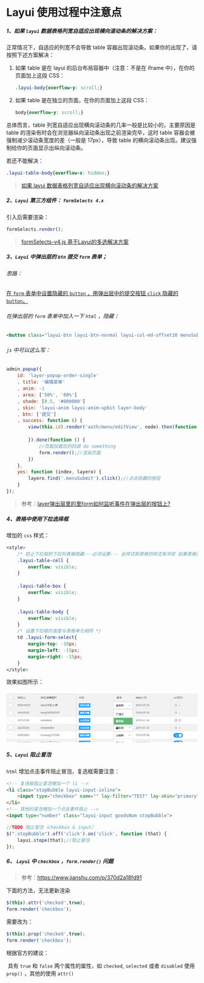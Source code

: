 # Layui 使用过程中注意点

##### 1、如果 `layui` 数据表格列宽自适应出现横向滚动条的解决方案：

正常情况下，自适应的列宽不会导致 table 容器出现滚动条。如果你的出现了，请按照下述方案解决：

1. 如果 table 是在 layui 的后台布局容器中（注意：不是在 iframe 中），在你的页面加上这段 CSS：

   ```css
   .layui-body{overflow-y: scroll;}
   ```

2. 如果 table 是在独立的页面，在你的页面加上这段 CSS：

   ```css
   body{overflow-y: scroll;}
   ```

总体而言，table 列宽自适应出现横向滚动条的几率一般是比较小的，主要原因是 table 的渲染有时会在浏览器纵向滚动条出现之前渲染完毕，这时 table 容器会被强制减少滚动条宽度的差（一般是 17px），导致 table 的横向滚动条出现。建议强制给你的页面显示出纵向滚动条。

若还不能解决：

```css
.layui-table-body{overflow-x: hidden;}
```

> [如果 layui 数据表格列宽自适应出现横向滚动条的解决方案](<https://fly.layui.com/jie/18737/>)



##### 2、`Layui` 第三方组件： `formSelects 4.x`

引入后需要渲染：

```js
formSelects.render();
```

> [formSelects-v4.js 基于Layui的多选解决方案](https://hnzzmsf.github.io/example/example_v4.html)



##### 3、`Layui` 中弹出层的 `btn` 提交 `form` 表单；

###### 思路：

<u>在 `form` 表单中设置隐藏的 `button` ，用弹出层中的提交按钮 `click` 隐藏的 `button`。</u>

###### 在弹出层的 `form` 表单中加入一下 `html` ，隐藏：

```html
<button class="layui-btn layui-btn-normal layui-col-md-offset10 menuSubmit" style="display: none;" lay-filter="menuSubmit" lay-submit>提交</button>
```

###### `js` 中可以这么写：

```js
admin.popup({
    id: 'layor-popup-order-single'
    , title: '编辑菜单'
    , anim: -1
    , area: ['50%', '60%']
    , shade: [0.5, '#000000']
    , skin: 'layui-anim layui-anim-upbit layor-body'
    , btn: ['提交']
    , success: function () {
        view(this.id).render('auth/menu/editView', node).then(function () {

        }).done(function () {
            //页面加载后的回调 do something
            form.render();//渲染页面
        })
    },
    yes: function (index, layero) {
        layero.find('.menuSubmit').click();//点击隐藏的按钮
    }
});
```

> 参考：[layer弹出层里的里form如何监听事件在弹出层的按钮上?](https://fly.layui.com/jie/5581)



##### 4、表格中使用下拉选择框

增加的 `css` 样式：

```css
<style>
    /* 防止下拉框的下拉列表被隐藏---必须设置--- 此样式和表格的样式有冲突 如果表格列数太多 会出现错乱的情况 目前我的解决方法是忽略下拉框的美化渲染 <select lay-ignore> */
    .layui-table-cell {
        overflow: visible;
    }

    .layui-table-box {
        overflow: visible;
    }

    .layui-table-body {
        overflow: visible;
    }
    /* 设置下拉框的高度与表格单元相同 */
    td .layui-form-select{
        margin-top: -10px;
        margin-left: -15px;
        margin-right: -15px;
    }
</style>
```

效果如图所示：

![1562135097510](../../images/1562135097510.png)



##### 5、`Layui` 阻止冒泡

`html` 增加点击事件阻止冒泡，复选框需要注意：

```html
<!-- 复选框阻止冒泡增加一个 li -->
<li class="stopBubble layui-input-inline">
	<input type="checkbox" name="" lay-filter="TEST" lay-skin="primary">
</li>
<!-- 其他的冒泡增加一个点击事件阻止 -->
<input type="number" class="layui-input goodsNum stopBubble">
```

```js
//TODO 阻止冒泡（checkbox & input）
$(".stopBubble").off('click').on('click', function (that) {
    layui.stope(that);//阻止冒泡
});
```

##### 6、 `Layui` 中 `checkbox` ，`form.render()` 问题

> 参考：https://www.jianshu.com/p/370d2a18fd91

下面的方法，无法更新渲染

```js
$(this).attr('checked',true);
form.render('checkbox');
```

需要改为：

```js
$(this).prop('checked',true);
form.render('checkbox');
```

根据官方的建议：

​	具有 `true` 和 `false` 两个属性的属性，如 `checked`, `selected` 或者 `disabled` 使用 `prop()` ，其他的使用 `attr()`
